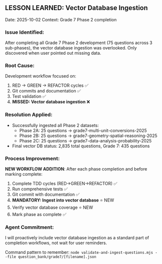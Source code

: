 ## LESSON LEARNED: Vector Database Ingestion

Date: 2025-10-02
Context: Grade 7 Phase 2 completion

### Issue Identified:
After completing all Grade 7 Phase 2 development (75 questions across 3 sub-phases), the vector database ingestion was overlooked. Only discovered when user pointed out missing data.

### Root Cause:
Development workflow focused on:
1. RED → GREEN → REFACTOR cycles ✅
2. Git commits and documentation ✅  
3. Test validation ✅
4. **MISSED: Vector database ingestion** ❌

### Resolution Applied:
- Successfully ingested all Phase 2 datasets:
  - Phase 2A: 25 questions → grade7-multi-unit-conversions-2025
  - Phase 2B: 25 questions → grade7-geometry-spatial-reasoning-2025  
  - Phase 2C: 25 questions → grade7-data-analysis-probability-2025
- Final vector DB status: 2,835 total questions, Grade 7: 435 questions

### Process Improvement:
**NEW WORKFLOW ADDITION**: After each phase completion and before marking complete:
1. Complete TDD cycles (RED→GREEN→REFACTOR) ✅
2. Run comprehensive tests ✅
3. Git commit with documentation ✅
4. **MANDATORY: Ingest into vector database** ⭐ NEW
5. Verify vector database coverage ⭐ NEW
6. Mark phase as complete ✅

### Agent Commitment:
I will proactively include vector database ingestion as a standard part of completion workflows, not wait for user reminders.

Command pattern to remember:
`node validate-and-ingest-questions.mjs --file question_bank/grade7/[filename].json`

